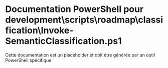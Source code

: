 # Documentation PowerShell pour development\scripts\roadmap\classification\Invoke-SemanticClassification.ps1

Cette documentation est un placeholder et doit être générée par un outil PowerShell spécifique.
